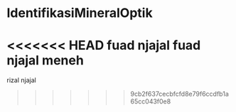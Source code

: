 # IdentifikasiMineralOptik

<<<<<<< HEAD
fuad njajal
fuad njajal meneh
=======
rizal njajal
>>>>>>> 9cb2f637cecbfcfd8e79f6ccdfb1a65cc043f0e8
